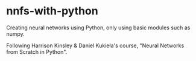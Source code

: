 # nnfs-with-python

Creating neural networks using Python, only using basic modules such as numpy. 

Following Harrison Kinsley & Daniel Kukieła's course, "Neural Networks from Scratch in Python".
